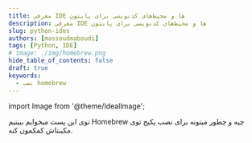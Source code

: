 ```yaml
---
title: معرفی IDE ها و محیط‌های کدنویسی برای پایتون
description: معرفی IDE ها و محیط‌های کدنویسی برای پایتون
slug: python-ides
authors: [massoudmaboudi]
tags: [Python, IDE]
# image: ./img/homebrew.png
hide_table_of_contents: false
draft: true
keywords: 
  - نصب homebrew
---
```

import Image from '@theme/IdealImage';

<!-- import mac_version from './img/mac_version.png'; -->

<!-- <div className="padding-vert--md">
  <Image img={homebrew}/>
</div> -->

توی این پست میخوایم ببینیم Homebrew چیه و چطور میتونه برای نصب پکیج توی مکینتاش کمکمون کنه.

<!--truncate-->